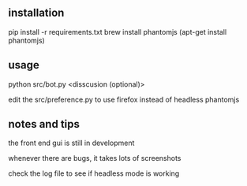 ## installation
pip install -r requirements.txt
brew install phantomjs (apt-get install phantomjs)

## usage
python src/bot.py <netid> <classtoadd> <disscusion (optional)>

edit the src/preference.py to use firefox instead of headless phantomjs

## notes and tips
the front end gui is still in development

whenever there are bugs, it takes lots of screenshots

check the log file to see if headless mode is working 

